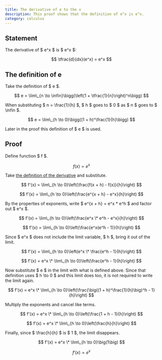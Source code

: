 ```yaml
---
title: The derivative of e to the x
description: This proof shows that the definition of e^x is e^x.
category: calculus
---
```


## Statement

The derivative of $ e^x $ is $ e^x $:

$$ \tfrac{d}{dx}(e^x) = e^x $$

## The definition of e

Take the definition of $ e $.

$$ e = \lim\_{n \to \infin}\bigg(\left(1 + \tfrac{1}{n}\right)^n\bigg) $$

When substituting $ n = \frac{1}{h} $, $ h $ goes to $ 0 $ as $ n $ goes to $ \infin $.

$$ e = \lim\_{h \to 0}\bigg((1 + h)^\frac{1}{h}\bigg) $$

Later in the proof this definition of $ e $ is used.

## Proof

Define function $ f $.

$$ f(x) = e^x $$

Take [the definition of the derivative](/proofs/definition-of-derivative) and substitute.

$$ f'(x) = \lim\_{h \to 0}\left(\frac{f(x + h) - f(x)}{h}\right) $$

$$ f'(x) = \lim\_{h \to 0}\left(\frac{e^{x + h} - e^x}{h}\right) $$

By the properties of exponents, write $ e^{x + h} = e^x \* e^h $ and factor out $ e^x $.

$$ f'(x) = \lim\_{h \to 0}\left(\frac{e^x \* e^h - e^x}{h}\right) $$

$$ f'(x) = \lim\_{h \to 0}\left(\frac{e^x(e^h - 1)}{h}\right) $$

Since $ e^x $ does not include the limit variable, $ h $, bring it out of the limit.

$$ f'(x) = \lim\_{h \to 0}\left(e^x \* \frac{e^h - 1}{h}\right) $$

$$ f'(x) = e^x \* \lim\_{h \to 0}\left(\frac{e^h - 1}{h}\right) $$

Now substitute $ e $ in the limit with what is defined above. Since that definition uses $ h \to 0 $ and this limit does too, it is not required to write the limit again.

$$ f'(x) = e^x \* \lim\_{h \to 0}\left(\frac{\big((1 + h)^\frac{1}{h}\big)^h - 1}{h}\right) $$

Multiply the exponents and cancel like terms.

$$ f'(x) = e^x \* \lim\_{h \to 0}\left(\frac{1 + h - 1}{h}\right) $$

$$ f'(x) = e^x \* \lim\_{h \to 0}\left(\frac{h}{h}\right) $$

Finally, since $ \frac{h}{h} $ is $ 1 $, the limit disappears.

$$ f'(x) = e^x \* \lim\_{h \to 0}\big(1\big) $$

$$ f'(x) = e^x $$
